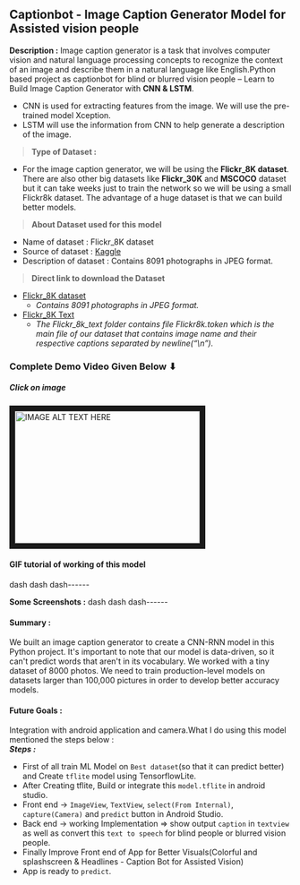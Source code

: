 ## Captionbot - Image Caption Generator Model for Assisted vision people  

**Description :** Image caption generator is a task that involves computer vision and natural language processing concepts to recognize the context of an image and describe them in a natural language like English.Python based project as captionbot for blind or blurred vision people – Learn to Build Image Caption Generator with **CNN & LSTM**.

* CNN is used for extracting features from the image. We will use the pre-trained model Xception.
* LSTM will use the information from CNN to help generate a description of the image.

> **Type of Dataset :** 
* For the image caption generator, we will be using the **Flickr_8K dataset**. There are also other big datasets like **Flickr_30K** and **MSCOCO** dataset but it can take weeks just to train the network so we will be using a small Flickr8k dataset. The advantage of a huge dataset is that we can build better models.

> **About Dataset used for this model**
* Name of dataset : Flickr_8K dataset  
* Source of dataset : [Kaggle](https://www.kaggle.com/datasets/ming666/flicker8k-dataset)
* Description of dataset : Contains 8091 photographs in JPEG format.

> **Direct link to download the Dataset**
* [Flickr_8K dataset](https://github.com/jbrownlee/Datasets/releases/download/Flickr8k/Flickr8k_Dataset.zip)
  * _Contains 8091 photographs in JPEG format._
* [Flickr_8K Text](https://github.com/jbrownlee/Datasets/releases/download/Flickr8k/Flickr8k_text.zip)
  * _The Flickr_8k_text folder contains file Flickr8k.token which is the main file of our dataset that contains image name and their respective captions separated by newline(“\n”)._

### Complete Demo Video Given Below ⬇
##### Click on image
<a href="http://www.youtube.com/watch?feature=player_embedded&v=
" target="_blank"><img src="http://img.youtube.com/vi//0.jpg" 
alt="IMAGE ALT TEXT HERE" width="330" height="236" border="10" /></a>

#### GIF tutorial of working of this model  
dash dash dash------

**Some Screenshots :**
dash dash dash------

#### Summary :
We built an image caption generator to create a CNN-RNN model in this Python project. It's important to note that our model is data-driven, so it can't predict words that aren't in its vocabulary. We worked with a tiny dataset of 8000 photos. We need to train production-level models on datasets larger than 100,000 pictures in order to develop better accuracy models.

#### Future Goals :   
Integration with android application and camera.What I do using this model mentioned the steps below :   
_**Steps :**_      
* First of all train ML Model on `Best dataset`(so that it can predict better) and Create `tflite` model using TensorflowLite. 
* After Creating tflite, Build or integrate this `model.tflite` in android studio.
* Front end -> `ImageView`, `TextView`, `select(From Internal)`, `capture(Camera)` and `predict` button in Android Studio.
* Back end -> working Implementation => show output `caption` in `textview` as well as convert this `text to speech` for blind people or blurred vision people.
* Finally Improve Front end of App for Better Visuals(Colorful and splashscreen & Headlines - Caption Bot for Assisted Vision)
* App is ready to `predict`.
